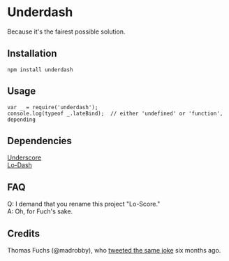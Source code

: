 # Underdash #

Because it's the fairest possible solution.

## Installation ##

    npm install underdash

## Usage ##

    var _ = require('underdash');
    console.log(typeof _.lateBind);  // either 'undefined' or 'function', depending

## Dependencies ##

[Underscore](http://underscorejs.org/)  
[Lo-Dash](http://lodash.com/)

## FAQ ##

Q: I demand that you rename this project "Lo-Score."  
A: Oh, for Fuch's sake.

## Credits ##

Thomas Fuchs (@madrobby), who [tweeted the same joke](https://twitter.com/thomasfuchs/status/195554665969098752) six months ago.
